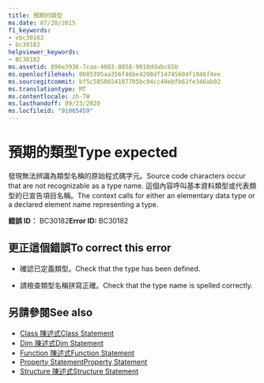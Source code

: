 ```yaml
---
title: 預期的類型
ms.date: 07/20/2015
f1_keywords:
- vbc30182
- bc30182
helpviewer_keywords:
- BC30182
ms.assetid: 896e3936-7caa-4083-8058-9018ddabc65b
ms.openlocfilehash: 0085395aa356f46be4208df14745604f1046f4ee
ms.sourcegitcommit: bf5c5850654187705bc94cc40ebfb62fe346ab02
ms.translationtype: MT
ms.contentlocale: zh-TW
ms.lasthandoff: 09/23/2020
ms.locfileid: "91065459"
---
```

# <a name="type-expected"></a><span data-ttu-id="63199-102">預期的類型</span><span class="sxs-lookup"><span data-stu-id="63199-102">Type expected</span></span>

<span data-ttu-id="63199-103">發現無法辨識為類型名稱的原始程式碼字元。</span><span class="sxs-lookup"><span data-stu-id="63199-103">Source code characters occur that are not recognizable as a type name.</span></span> <span data-ttu-id="63199-104">這個內容呼叫基本資料類型或代表類型的已宣告項目名稱。</span><span class="sxs-lookup"><span data-stu-id="63199-104">The context calls for either an elementary data type or a declared element name representing a type.</span></span>  
  
 <span data-ttu-id="63199-105">**錯誤 ID︰** BC30182</span><span class="sxs-lookup"><span data-stu-id="63199-105">**Error ID:** BC30182</span></span>  
  
## <a name="to-correct-this-error"></a><span data-ttu-id="63199-106">更正這個錯誤</span><span class="sxs-lookup"><span data-stu-id="63199-106">To correct this error</span></span>  
  
- <span data-ttu-id="63199-107">確認已定義類型。</span><span class="sxs-lookup"><span data-stu-id="63199-107">Check that the type has been defined.</span></span>  
  
- <span data-ttu-id="63199-108">請檢查類型名稱拼寫正確。</span><span class="sxs-lookup"><span data-stu-id="63199-108">Check that the type name is spelled correctly.</span></span>  
  
## <a name="see-also"></a><span data-ttu-id="63199-109">另請參閱</span><span class="sxs-lookup"><span data-stu-id="63199-109">See also</span></span>

- [<span data-ttu-id="63199-110">Class 陳述式</span><span class="sxs-lookup"><span data-stu-id="63199-110">Class Statement</span></span>](../language-reference/statements/class-statement.md)
- [<span data-ttu-id="63199-111">Dim 陳述式</span><span class="sxs-lookup"><span data-stu-id="63199-111">Dim Statement</span></span>](../language-reference/statements/dim-statement.md)
- [<span data-ttu-id="63199-112">Function 陳述式</span><span class="sxs-lookup"><span data-stu-id="63199-112">Function Statement</span></span>](../language-reference/statements/function-statement.md)
- [<span data-ttu-id="63199-113">Property Statement</span><span class="sxs-lookup"><span data-stu-id="63199-113">Property Statement</span></span>](../language-reference/statements/property-statement.md)
- [<span data-ttu-id="63199-114">Structure 陳述式</span><span class="sxs-lookup"><span data-stu-id="63199-114">Structure Statement</span></span>](../language-reference/statements/structure-statement.md)
